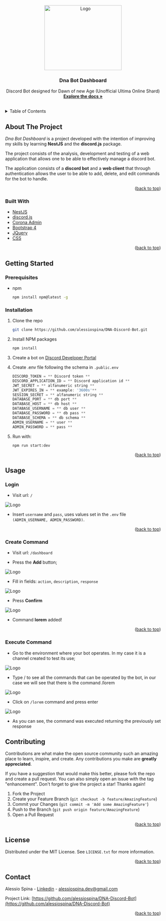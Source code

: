 <a name="readme-top"></a>


<!-- PROJECT LOGO -->
<br />
<div align="center">
  <a href="https://github.com/alessiospina/DNA-Discord-Bot">
    <img src="content/img/logo-dna.png" alt="Logo" width="250" height="210">
  </a>

  <h3 align="center">Dna Bot Dashboard</h3>

  <p align="center">
    Discord Bot designed for Dawn of new Age (Unofficial Ultima Online Shard)
    <br />
    <a href="https://github.com/alessiospina/DNA-Discord-Bot"><strong>Explore the docs »</strong></a>
    <br />
    <br />
  </p>
</div>



<!-- TABLE OF CONTENTS -->
<details>
  <summary>Table of Contents</summary>
  <ol>
    <li>
      <a href="#about-the-project">About The Project</a>
      <ul>
        <li><a href="#built-with">Built With</a></li>
      </ul>
    </li>
    <li>
      <a href="#getting-started">Getting Started</a>
      <ul>
        <li><a href="#prerequisites">Prerequisites</a></li>
        <li><a href="#installation">Installation</a></li>
      </ul>
    </li>
    <li><a href="#usage">Usage</a></li>
    <li><a href="#license">License</a></li>
    <li><a href="#contact">Contact</a></li>
    <li><a href="#acknowledgments">Acknowledgments</a></li>
  </ol>
</details>



<!-- ABOUT THE PROJECT -->
## About The Project
*Dna Bot Dashboard* is a project developed with the intention of improving my skills by learning **NestJS** and the **discord.js** package.

The project consists of the analysis, development and testing of a web application that allows one to be able to effectively manage a discord bot.

The application consists of a **discord bot** and a **web client** that through authentication allows the user to be able to add, delete, and edit commands for the bot to handle.

<p align="right">(<a href="#readme-top">back to top</a>)</p>

### Built With

* [NestJS](https://nestjs.com/)
* [discord.js](https://discord.js.org/#/)
* [Corona Admin](https://github.com/BootstrapDash/corona-free-dark-bootstrap-admin-template)
* [Bootstrap 4](https://getbootstrap.com/docs/4.6/getting-started/introduction/)
* [JQuery](https://jquery.com/)
* [CSS]()

<p align="right">(<a href="#readme-top">back to top</a>)</p>



<!-- GETTING STARTED -->
## Getting Started

### Prerequisites
* npm
  ```sh
  npm install npm@latest -g
  ```

### Installation

1. Clone the repo
   ```sh
   git clone https://github.com/alessiospina/DNA-Discord-Bot.git
   ```
2. Install NPM packages
   ```sh
   npm install
   ```
3. Create a bot on [Discord Developer Portal](https://discord.com/developers/docs)

4. Create .env file following the schema in `.public.env`
   ```js
   DISCORD_TOKEN = ** Discord token **
   DISCORD_APPLICATION_ID = ** Discord application id **
   JWT_SECRET = ** alfanumeric string **
   JWT_EXPIRES_IN = ** example: '3600s'**
   SESSION_SECRET = ** alfanumeric string **
   DATABASE_PORT = ** db port **
   DATABASE_HOST = ** db host **
   DATABASE_USERNAME = ** db user **
   DATABASE_PASSWORD = ** db pass **
   DATABASE_SCHEMA = ** db schema **
   ADMIN_USERNAME = ** user **
   ADMIN_PASSWORD = ** pass **
   ```
5. Run with: 
   ```sh
   npm run start:dev
   ```

<p align="right">(<a href="#readme-top">back to top</a>)</p>



<!-- USAGE EXAMPLES -->
## Usage


### Login 

* Visit url: `/`
  
<img src="content/img/login.png" alt="Logo"> 

* Insert `username` and `pass`, uses values set in the `.env` file `(ADMIN_USERNAME, ADMIN_PASSWORD)`.

<p align="right">(<a href="#readme-top">back to top</a>)</p>

### Create Command 

* Visit url: `/dashboard`
  
[](content/video/add-lorem-command.mov)

* Press the **Add** button;

<img src="content/img/add-command1.png" alt="Logo"> 

* Fill in fields: `action`, `description`, `response`

<img src="content/img/add-command2.png" alt="Logo"> 

* Press **Confirm**

<img src="content/img/add-command3.png" alt="Logo"> 

* Command **lorem** added!
<p align="right">(<a href="#readme-top">back to top</a>)</p>

### Execute Command

* Go to the environment where your bot operates. In my case it is a channel created to test its use;

<img src="content/img/execute-command1.png" alt="Logo"> 

* Type / to see all the commands that can be operated by the bot, in our case we will see that there is the command /lorem

<img src="content/img/execute-command2.png" alt="Logo"> 

* Click on `/lorem` command and press enter

<img src="content/img/execute-command3.png" alt="Logo"> 

* As you can see, the command was executed returning the previously set response


<!-- CONTRIBUTING -->
## Contributing

Contributions are what make the open source community such an amazing place to learn, inspire, and create. Any contributions you make are **greatly appreciated**.

If you have a suggestion that would make this better, please fork the repo and create a pull request. You can also simply open an issue with the tag "enhancement".
Don't forget to give the project a star! Thanks again!

1. Fork the Project
2. Create your Feature Branch (`git checkout -b feature/AmazingFeature`)
3. Commit your Changes (`git commit -m 'Add some AmazingFeature'`)
4. Push to the Branch (`git push origin feature/AmazingFeature`)
5. Open a Pull Request

<p align="right">(<a href="#readme-top">back to top</a>)</p>



<!-- LICENSE -->
## License

Distributed under the MIT License. See `LICENSE.txt` for more information.

<p align="right">(<a href="#readme-top">back to top</a>)</p>



<!-- CONTACT -->
## Contact

Alessio Spina - [Linkedin](https://www.linkedin.com/in/alessiospina93/) - alessiospina.dev@gmail.com

Project Link: [https://github.com/alessiospina/DNA-Discord-Bot](https://github.com/alessiospina/DNA-Discord-Bot)

<p align="right">(<a href="#readme-top">back to top</a>)</p>


